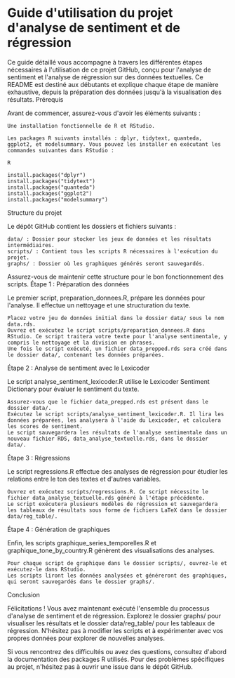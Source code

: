 # Guide d'utilisation du projet d'analyse de sentiment et de régression

Ce guide détaillé vous accompagne à travers les différentes étapes nécessaires à l'utilisation de ce projet GitHub, conçu pour l'analyse de sentiment et l'analyse de régression sur des données textuelles. Ce README est destiné aux débutants et explique chaque étape de manière exhaustive, depuis la préparation des données jusqu'à la visualisation des résultats.
Prérequis

Avant de commencer, assurez-vous d'avoir les éléments suivants :

    Une installation fonctionnelle de R et RStudio.

    Les packages R suivants installés : dplyr, tidytext, quanteda, ggplot2, et modelsummary. Vous pouvez les installer en exécutant les commandes suivantes dans RStudio :

    R

    install.packages("dplyr")
    install.packages("tidytext")
    install.packages("quanteda")
    install.packages("ggplot2")
    install.packages("modelsummary")

Structure du projet

Le dépôt GitHub contient les dossiers et fichiers suivants :

    data/ : Dossier pour stocker les jeux de données et les résultats intermédiaires.
    scripts/ : Contient tous les scripts R nécessaires à l'exécution du projet.
    graphs/ : Dossier où les graphiques générés seront sauvegardés.

Assurez-vous de maintenir cette structure pour le bon fonctionnement des scripts.
Étape 1 : Préparation des données

Le premier script, preparation_donnees.R, prépare les données pour l'analyse. Il effectue un nettoyage et une structuration du texte.

    Placez votre jeu de données initial dans le dossier data/ sous le nom data.rds.
    Ouvrez et exécutez le script scripts/preparation_donnees.R dans RStudio. Ce script traitera votre texte pour l'analyse sentimentale, y compris le nettoyage et la division en phrases.
    Une fois le script exécuté, un fichier data_prepped.rds sera créé dans le dossier data/, contenant les données préparées.

Étape 2 : Analyse de sentiment avec le Lexicoder

Le script analyse_sentiment_lexicoder.R utilise le Lexicoder Sentiment Dictionary pour évaluer le sentiment du texte.

    Assurez-vous que le fichier data_prepped.rds est présent dans le dossier data/.
    Exécutez le script scripts/analyse_sentiment_lexicoder.R. Il lira les données préparées, les analysera à l'aide du Lexicoder, et calculera les scores de sentiment.
    Le script sauvegardera les résultats de l'analyse sentimentale dans un nouveau fichier RDS, data_analyse_textuelle.rds, dans le dossier data/.

Étape 3 : Régressions

Le script regressions.R effectue des analyses de régression pour étudier les relations entre le ton des textes et d'autres variables.

    Ouvrez et exécutez scripts/regressions.R. Ce script nécessite le fichier data_analyse_textuelle.rds généré à l'étape précédente.
    Le script exécutera plusieurs modèles de régression et sauvegardera les tableaux de résultats sous forme de fichiers LaTeX dans le dossier data/reg_table/.

Étape 4 : Génération de graphiques

Enfin, les scripts graphique_series_temporelles.R et graphique_tone_by_country.R génèrent des visualisations des analyses.

    Pour chaque script de graphique dans le dossier scripts/, ouvrez-le et exécutez-le dans RStudio.
    Les scripts liront les données analysées et généreront des graphiques, qui seront sauvegardés dans le dossier graphs/.

Conclusion

Félicitations ! Vous avez maintenant exécuté l'ensemble du processus d'analyse de sentiment et de régression. Explorez le dossier graphs/ pour visualiser les résultats et le dossier data/reg_table/ pour les tableaux de régression. N'hésitez pas à modifier les scripts et à expérimenter avec vos propres données pour explorer de nouvelles analyses.

Si vous rencontrez des difficultés ou avez des questions, consultez d'abord la documentation des packages R utilisés. Pour des problèmes spécifiques au projet, n'hésitez pas à ouvrir une issue dans le dépôt GitHub.